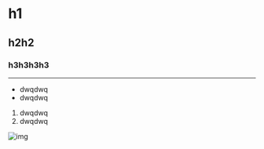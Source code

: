 # h1
## h2h2
### h3h3h3h3

--------------

+ dwqdwq
+ dwqdwq

1. dwqdwq
2. dwqdwq

![img](http://image.beekka.com/blog/201105/bg2011050101.png)
